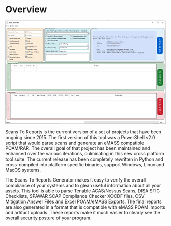 # Overview

![Scans To Reports](https://github.com/CyberSecDef/scans2reports/blob/master/screenshots/scans_to_reports.png?raw=true)

Scans To Reports is the current version of a set of projects that have been ongoing since 2015.  The first version of this tool was a PowerShell v2.0 script that would parse scans and generate an eMASS compatible POAM/RAR.  The overall goal of that project has been maintained and enhanced over the various iterations, culminating in this new cross platform tool suite.  The current release has been completely rewritten in Python and cross-compiled into platform specific binaries, support Windows, Linux and MacOS systems.  

The Scans To Reports Generator makes it easy to verify the overall compliance of your systems and to glean useful information about all your assets.  This tool is able to parse Tenable ACAS/Nessus Scans, DISA STIG Checklists, SPAWAR SCAP Compliance Checker XCCDF files, CSV Mitigation Answer Files and Excel POAM/eMASS Exports.  The final reports are also generated in a format that is compatible with eMASS POAM imports and artifact uploads.  These reports make it much easier to clearly see the overall security posture of your program.
